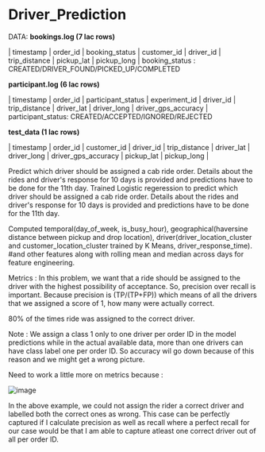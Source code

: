 # Driver_Prediction

DATA:
**bookings.log (7 lac rows)**

| timestamp | order_id | booking_status | customer_id | driver_id | trip_distance | pickup_lat | pickup_long | 
booking_status : CREATED/DRIVER_FOUND/PICKED_UP/COMPLETED

**participant.log (6 lac rows)**

| timestamp | order_id | participant_status | experiment_id | driver_id | trip_distance | driver_lat | driver_long | driver_gps_accuracy |
participant_status: CREATED/ACCEPTED/IGNORED/REJECTED

**test_data (1 lac rows)**

| timestamp | order_id | customer_id | driver_id | trip_distance | driver_lat | driver_long | driver_gps_accuracy | pickup_lat | pickup_long | 


Predict which driver should be assigned a cab ride order. Details about the rides and driver's response for 10 days is provided and predictions have to be done for the 11th day.
Trained Logistic regeression to predict which driver should be assigned a cab ride order. Details about the rides and driver's response for 10 days is provided and predictions have to be done for the 11th day.

Computed temporal(day_of_week, is_busy_hour), geographical(haversine distance between pickup and drop location), driver(driver_location_cluster and customer_location_cluster trained by K Means, driver_response_time). #and other features along with rolling mean and median across days for feature engineering.

Metrics : In this problem, we want that a ride should be assigned to the driver with the highest possibility of acceptance. So, precision over recall is important. Because precision is (TP/(TP+FP)) which means of all the drivers that we assigned a score of 1, how many were actually correct.

80\% of the times ride was assigned to the correct driver.

Note : We assign a class 1 only to one driver per order ID in the model predictions while in the actual available data, more than one drivers can have class label one per order ID. So accuracy wil go down because of this reason and we might get a wrong picture.

Need to work a little more on metrics because :

![image](https://user-images.githubusercontent.com/32570848/155849447-a76ebd76-5aaa-4892-bbdd-5c5760053e94.png)

   
In the above example, we could not assign the rider a correct driver and labelled both the correct ones as wrong. This case can be perfectly captured if I calculate precision as well as recall where a perfect recall for our case would be that I am able to capture atleast one correct driver out of all per order ID.   
